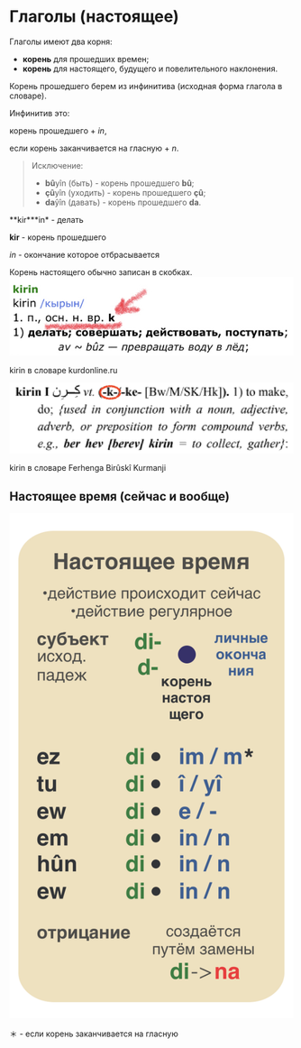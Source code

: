 # Глаголы (настоящее)

Глаголы имеют два корня:

- **корень** для прошедших времен;
- **корень** для настоящего, будущего и повелительного наклонения.

Корень прошедшего берем из инфинитива (исходная форма глагола в словаре).

Инфинитив это:

корень прошедшего + _in_,

если корень заканчивается на гласную + _n_.

> Исключение:
>
> - **bû**yîn (быть) - корень прошедшего **bû**;
> - **çû**yîn (уходить) - корень прошедшего **çû**;
> - **da**ŷîn (давать) - корень прошедшего **da**.

**kir\***in\* - делать

**kir** - корень прошедшего

_in_ - окончание которое отбрасывается

Корень настоящего обычно записан в скобках.
![kirin в словаре kurdonline.ru](../assets/Глаголы/kirin-корень.jpeg)

kirin в словаре kurdonline.ru

![kirin в словаре Ferhenga Birûskî Kurmanji](../assets/Глаголы/kirin-корень-2.png)

kirin в словаре Ferhenga Birûskî Kurmanji

## Настоящее время (сейчас и вообще)

![Время-настоящее.png](../assets/Глаголы/Время-настоящее.png)

＊ - если корень заканчивается на гласную
